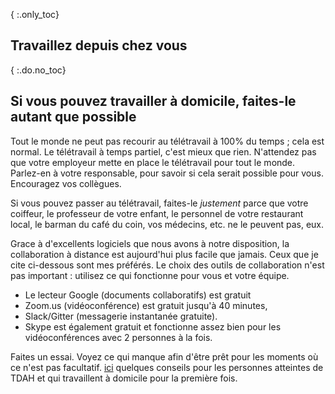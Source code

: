 { :.only_toc}
## Travaillez depuis chez vous

{ :.do.no_toc}
## Si vous pouvez travailler à domicile, faites-le autant que possible

Tout le monde ne peut pas recourir au télétravail à 100% du temps ; cela est normal. Le télétravail à temps partiel, c'est mieux que rien. N'attendez pas que votre employeur mette en place le télétravail pour tout le monde. Parlez-en à votre responsable, pour savoir si cela serait possible pour vous. Encouragez vos collègues.

Si vous pouvez passer au télétravail, faites-le *justement* parce que votre coiffeur, le professeur de votre enfant, le personnel de votre restaurant local, le barman du café du coin, vos médecins, etc. ne le peuvent pas, eux.

Grace à d'excellents logiciels que nous avons à notre disposition, la collaboration à distance est aujourd'hui plus facile que jamais. Ceux que je cite ci-dessous sont mes préférés. Le choix des outils de collaboration n'est pas important : utilisez ce qui fonctionne pour vous et votre équipe.

- Le lecteur Google (documents collaboratifs) est gratuit
- Zoom.us (vidéoconférence) est gratuit jusqu'à 40 minutes,
- Slack/Gitter (messagerie instantanée gratuite).
- Skype est également gratuit et fonctionne assez bien pour les vidéoconférences avec 2 personnes à la fois.

Faites un essai. Voyez ce qui manque afin d'être prêt pour les moments où ce n'est pas facultatif. [ici](https://twitter.com/BadassBowden/status/1235793674174435328) quelques conseils pour les personnes atteintes de TDAH et qui travaillent à domicile pour la première fois.
